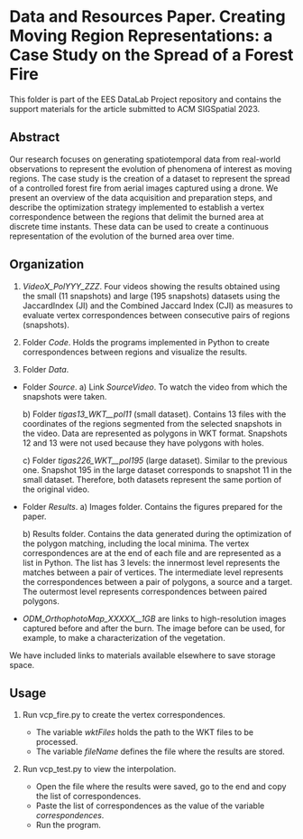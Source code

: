 # Data and Resources Paper. Creating Moving Region Representations: a Case Study on the Spread of a Forest Fire

This folder is part of the EES DataLab Project repository and contains the support materials for the article submitted to ACM SIGSpatial 2023.

## Abstract
Our research focuses on generating spatiotemporal data from real-world observations to represent the evolution of phenomena of interest as moving regions.
The case study is the creation of a dataset to represent the spread of a controlled forest fire from aerial images captured using a drone.
We present an overview of the data acquisition and preparation steps, and describe the optimization strategy implemented to establish a vertex correspondence between the regions that delimit the burned area at discrete time instants. These data can be used to create a continuous representation of the evolution of the burned area over time.

## Organization

1. *VideoX_PolYYY_ZZZ*. Four videos showing the results obtained using the small (11 snapshots) and large (195 snapshots) datasets using the JaccardIndex (JI) and the Combined Jaccard Index (CJI) as measures to evaluate vertex correspondences between consecutive pairs of regions (snapshots).

2. Folder *Code*. Holds the programs implemented in Python to create correspondences between regions and visualize the results.

3. Folder *Data*.

* Folder *Source*.
    a) Link *SourceVideo*. To watch the video from which the snapshots were taken.

    b) Folder *tigas13_WKT__pol11* (small dataset). Contains 13 files with the coordinates of the regions segmented from the selected snapshots in the video. Data are represented as polygons in WKT format. Snapshots 12 and 13 were not used because they have polygons with holes.

    c) Folder *tigas226_WKT__pol195* (large dataset). Similar to the previous one. Snapshot 195 in the large dataset corresponds to snapshot 11 in the small dataset. Therefore, both datasets represent the same portion of the original video.

* Folder *Results*.
    a) Images folder. Contains the figures prepared for the paper.

    b) Results folder. Contains the data generated during the optimization of the polygon matching, including the local minima. The vertex correspondences are at the end of each file and are represented as a list in Python. The list has 3 levels: the innermost level represents the matches between a pair of vertices. The intermediate level represents the correspondences between a pair of polygons, a source and a target. The outermost level represents correspondences between paired polygons.

* *ODM_OrthophotoMap_XXXXX__1GB* are links to high-resolution images captured before and after the burn. The image before can be used, for example, to make a characterization of the vegetation.

We have included links to materials available elsewhere to save storage space.

## Usage
1.  Run vcp_fire.py to create the vertex correspondences.
    * The variable *wktFiles* holds the path to the WKT files to be processed.
    * The variable *fileName* defines the file where the results are stored. 

2. Run vcp_test.py to view the interpolation.
    * Open the file where the results were saved, go to the end and copy the list of correspondences.
    * Paste the list of correspondences as the value of the variable *correspondences*.
    * Run the program.
